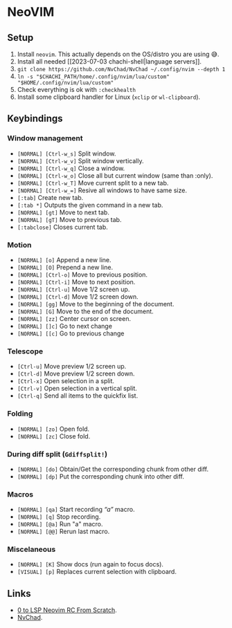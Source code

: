 # NeoVIM

## Setup

1. Install `neovim`. This actually depends on the OS/distro you are using 😅.
2. Install all needed [[2023-07-03 chachi-shell|language servers]].
3. `git clone https://github.com/NvChad/NvChad ~/.config/nvim --depth 1`
4. `ln -s "$CHACHI_PATH/home/.config/nvim/lua/custom" "$HOME/.config/nvim/lua/custom"`
5. Check everything is ok with `:checkhealth`
6. Install some clipboard handler for Linux (`xclip` or `wl-clipboard`).

## Keybindings

### Window management

- `[NORMAL] [Ctrl-w_s]` Split window.
- `[NORMAL] [Ctrl-w_v]` Split window vertically.
- `[NORMAL] [Ctrl-w_q]` Close a window.
- `[NORMAL] [Ctrl-w_o]` Close all but current window (same than :only).
- `[NORMAL] [Ctrl-w_T]` Move current split to a new tab.
- `[NORMAL] [Ctrl-w_=]` Resive all windows to have same size.
- `[:tab]` Create new tab.
- `[:tab *]` Outputs the given command in a new tab.
- `[NORMAL] [gt]` Move to next tab.
- `[NORMAL] [gT]` Move to previous tab.
- `[:tabclose]` Closes current tab.

### Motion

- `[NORMAL] [o]` Append a new line.
- `[NORMAL] [O]` Prepend a new line.
- `[NORMAL] [Ctrl-o]` Move to previous position.
- `[NORMAL] [Ctrl-i]` Move to next position.
- `[NORMAL] [Ctrl-u]` Move 1/2 screen up.
- `[NORMAL] [Ctrl-d]` Move 1/2 screen down.
- `[NORMAL] [gg]` Move to the beginning of the document.
- `[NORMAL] [G]` Move to the end of the document.
- `[NORMAL] [zz]` Center cursor on screen.
- `[NORMAL] []c]` Go to next change
- `[NORMAL] [[c]` Go to previous change

### Telescope

- `[Ctrl-u]` Move preview 1/2 screen up.
- `[Ctrl-d]` Move preview 1/2 screen down.
- `[Ctrl-x]` Open selection in a split.
- `[Ctrl-v]` Open selection in a vertical split.
- `[Ctrl-q]` Send all items to the quickfix list.

### Folding

- `[NORMAL] [zo]` Open fold.
- `[NORMAL] [zc]` Close fold.

### During diff split (`Gdiffsplit!`)

- `[NORMAL] [do]` Obtain/Get the corresponding chunk from other diff.
- `[NORMAL] [dp]` Put the corresponding chunk into other diff.

### Macros

- `[NORMAL] [qa]` Start recording *“a”* macro.
- `[NORMAL] [q]` Stop recording.
- `[NORMAL] [@a]` Run "a" macro.
- `[NORMAL] [@@]` Rerun last macro.

### Miscelaneous

- `[NORMAL] [K]` Show docs (run again to focus docs).
- `[VISUAL] [p]` Replaces current selection with clipboard.

## Links

- [0 to LSP Neovim RC From Scratch](https://www.youtube.com/watch?v=w7i4amO_zaE).
- [NvChad](https://nvchad.com/).
